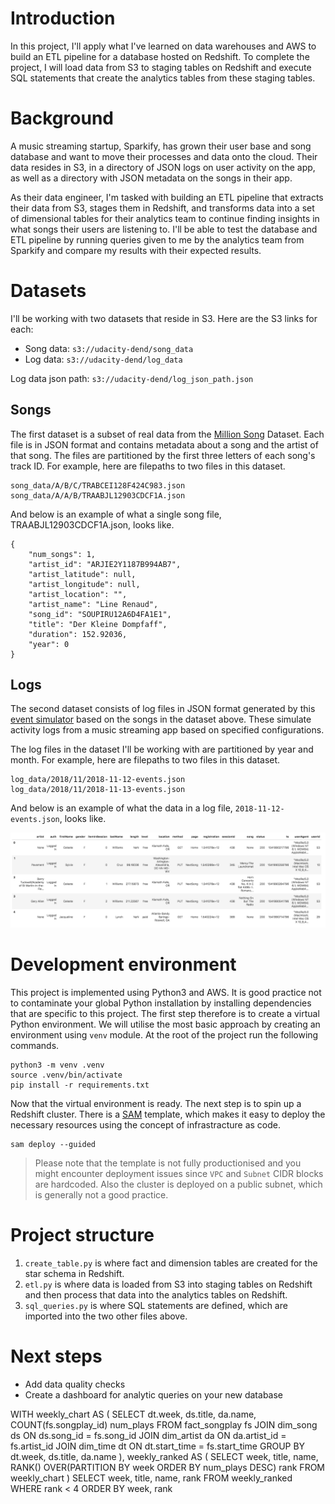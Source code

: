 # Introduction

In this project, I'll apply what I've learned on data warehouses and AWS to
build an ETL pipeline for a database hosted on Redshift. To complete the project,
I will load data from S3 to staging tables on Redshift and execute SQL
statements that create the analytics tables from these staging tables.

# Background

A music streaming startup, Sparkify, has grown their user base and song database
and want to move their processes and data onto the cloud. Their data resides in S3,
in a directory of JSON logs on user activity on the app, as well as a directory
with JSON metadata on the songs in their app.

As their data engineer, I'm tasked with building an ETL pipeline that extracts
their data from S3, stages them in Redshift, and transforms data into a set of
dimensional tables for their analytics team to continue finding insights in what
songs their users are listening to. I'll be able to test the database and ETL
pipeline by running queries given to me by the analytics team from Sparkify and
compare my results with their expected results.

# Datasets

I'll be working with two datasets that reside in S3. Here are the S3 links for each:

 - Song data: `s3://udacity-dend/song_data`
 - Log data: `s3://udacity-dend/log_data`

Log data json path: `s3://udacity-dend/log_json_path.json`

## Songs

The first dataset is a subset of real data from the [Million Song](http://millionsongdataset.com/) Dataset. Each file is in JSON format and contains metadata about a song and the artist of that song. The files are partitioned by the first three letters of each song's track ID. For example, here are filepaths to two files in this dataset.

```
song_data/A/B/C/TRABCEI128F424C983.json
song_data/A/A/B/TRAABJL12903CDCF1A.json
```

And below is an example of what a single song file, TRAABJL12903CDCF1A.json, looks like.

```
{
    "num_songs": 1,
    "artist_id": "ARJIE2Y1187B994AB7",
    "artist_latitude": null,
    "artist_longitude": null,
    "artist_location": "",
    "artist_name": "Line Renaud",
    "song_id": "SOUPIRU12A6D4FA1E1",
    "title": "Der Kleine Dompfaff",
    "duration": 152.92036,
    "year": 0
}
```

## Logs

The second dataset consists of log files in JSON format generated by this [event simulator](https://github.com/Interana/eventsim) based on the songs in the dataset above. These simulate activity logs from a music streaming app based on specified configurations.

The log files in the dataset I'll be working with are partitioned by year and month. For example, here are filepaths to two files in this dataset.

```
log_data/2018/11/2018-11-12-events.json
log_data/2018/11/2018-11-13-events.json
```

And below is an example of what the data in a log file, `2018-11-12-events.json`, looks like.

![alt text](images/log-data.png)

# Development environment
This project is implemented using Python3 and AWS. It is good practice not to
contaminate your global Python installation by
installing dependencies that are specific to this project. The first step 
therefore is to create a virtual Python environment. We will utilise the most
basic approach by creating an environment using `venv` module. At the root of 
the project run the following commands.

```shell
python3 -m venv .venv
source .venv/bin/activate
pip install -r requirements.txt
```

Now that the virtual environment is ready. The next step is to spin up a Redshift
cluster. There is a [SAM](https://aws.amazon.com/serverless/sam/) template,
which makes it easy to deploy the necessary resources using the concept of
infrastracture as code.

```shell
sam deploy --guided
```

> Please note that the template is not fully productionised and you might encounter
deployment issues since `VPC` and `Subnet` CIDR blocks are hardcoded. Also the
cluster is deployed on a public subnet, which is generally not a good practice.  

# Project structure

1. `create_table.py` is where fact and dimension tables are created for the star schema in Redshift.
2. `etl.py` is where data is loaded from S3 into staging tables on Redshift and then process that data into the analytics tables on Redshift.
3. `sql_queries.py` is where SQL statements are defined, which are imported into the two other files above.


# Next steps
- Add data quality checks
- Create a dashboard for analytic queries on your new database



WITH weekly_chart AS (
  SELECT
      dt.week,
      ds.title,
      da.name,
      COUNT(fs.songplay_id) num_plays
  FROM fact_songplay fs
  JOIN dim_song ds ON ds.song_id = fs.song_id
  JOIN dim_artist da ON da.artist_id = fs.artist_id
  JOIN dim_time dt ON dt.start_time = fs.start_time
  GROUP BY dt.week, ds.title, da.name
), weekly_ranked AS (
  SELECT 
    week,
    title,
    name,
    RANK() OVER(PARTITION BY week ORDER BY num_plays DESC) rank
  FROM weekly_chart
)
SELECT 
    week,
    title,
    name,
    rank
FROM weekly_ranked
WHERE rank < 4
ORDER BY week, rank

